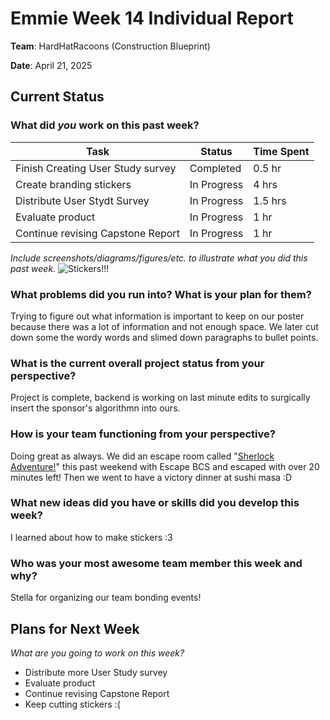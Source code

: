 # Emmie Week 14 Individual Report

**Team**: HardHatRacoons (Construction Blueprint)

**Date**: April 21, 2025

## Current Status

### What did _you_ work on this past week?

| Task                              | Status      | Time Spent |
| --------------------------------- | ----------- | ---------- |
| Finish Creating User Study survey | Completed   | 0.5 hr     |
| Create branding stickers          | In Progress | 4 hrs      |
| Distribute User Stydt Survey      | In Progress | 1.5 hrs    |
| Evaluate product                  | In Progress | 1 hr       |
| Continue revising Capstone Report | In Progress | 1 hr       |

_Include screenshots/diagrams/figures/etc. to illustrate what you did this past week._
![Stickers!!!](images/emmie-stickers.jpg)

### What problems did you run into? What is your plan for them?
Trying to figure out what information is important to keep on our poster because there was a lot of information and not enough space.
We later cut down some the wordy words and slimed down paragraphs to bullet points.

### What is the current overall project status from your perspective?
Project is complete, backend is working on last minute edits to surgically insert the sponsor's algorithmn into ours.

### How is your team functioning from your perspective?
Doing great as always. We did an escape room called "[Sherlock Adventure!](https://www-1551q.bookeo.com/bookeo/b_escaperoombcs_start.html?ctlsrc2=YP3gCl504AfjCvUX8r1qsJ892SPS80piVsnD+N2wW4o%3D&src=02a&type=415517HNN4E16838E577B7)" this past weekend with Escape BCS and escaped with over 20 minutes left! Then we went to have a victory dinner at sushi masa :D

### What new ideas did you have or skills did you develop this week?
I learned about how to make stickers :3

### Who was your most awesome team member this week and why?
Stella for organizing our team bonding events!

## Plans for Next Week

_What are you going to work on this week?_

- Distribute more User Study survey
- Evaluate product
- Continue revising Capstone Report
- Keep cutting stickers :\(
